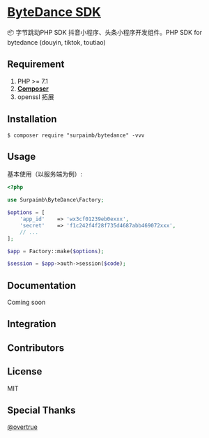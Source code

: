 <h1 align="left"><a href="#">ByteDance SDK</a></h1>

📦 字节跳动PHP SDK 抖音小程序、头条小程序开发组件。PHP SDK for bytedance (douyin, tiktok, toutiao)


## Requirement

1. PHP >= 7.1
2. **[Composer](https://getcomposer.org/)**
3. openssl 拓展


## Installation

```shell
$ composer require "surpaimb/bytedance" -vvv
```

## Usage

基本使用（以服务端为例）:

```php
<?php

use Surpaimb\ByteDance\Factory;

$options = [
    'app_id'    => 'wx3cf01239eb0exxx',
    'secret'    => 'f1c242f4f28f735d4687abb469072xxx',
    // ...
];

$app = Factory::make($options);

$session = $app->auth->session($code);
```


## Documentation

Coming soon

## Integration



## Contributors


## License

MIT

## Special Thanks
[@overtrue](https://github.com/overtrue)

